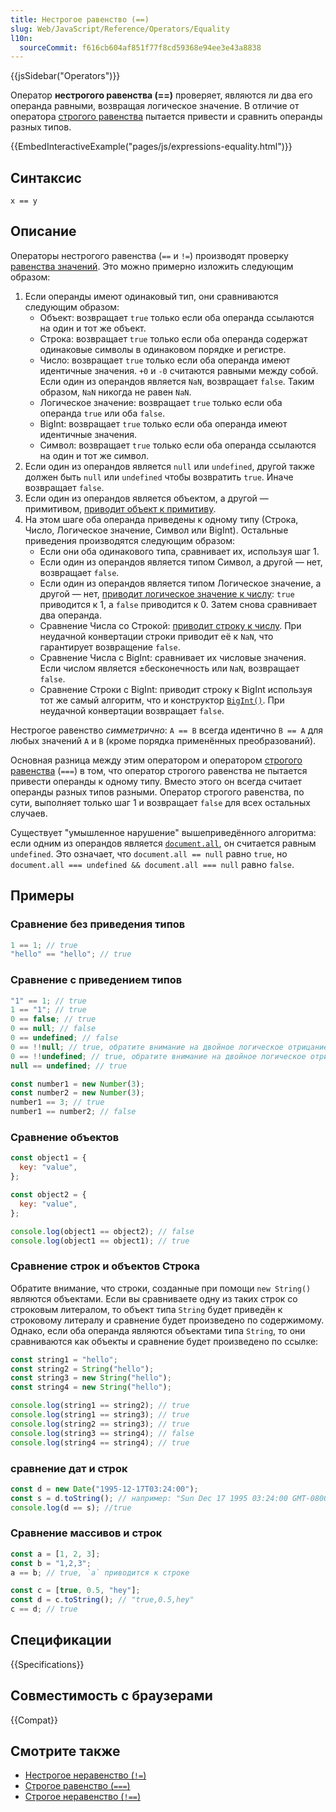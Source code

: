 ```yaml
---
title: Нестрогое равенство (==)
slug: Web/JavaScript/Reference/Operators/Equality
l10n:
  sourceCommit: f616cb604af851f77f8cd59368e94ee3e43a8838
---
```


{{jsSidebar("Operators")}}

Оператор **нестрогого равенства (==)** проверяет, являются ли два его операнда равными, возвращая логическое значение.
В отличие от оператора [строгого равенства](/ru/docs/Web/JavaScript/Reference/Operators/Strict_equality) пытается привести и сравнить операнды разных типов.

{{EmbedInteractiveExample("pages/js/expressions-equality.html")}}

## Синтаксис

```js-nolint
x == y
```

## Описание

Операторы нестрогого равенства (`==` и `!=`) производят проверку [равенства значений](/ru/docs/Web/JavaScript/Equality_comparisons_and_sameness#сравнение_с_использованием). Это можно примерно изложить следующим образом:

1. Если операнды имеют одинаковый тип, они сравниваются следующим образом:
   - Объект: возвращает `true` только если оба операнда ссылаются на один и тот же объект.
   - Строка: возвращает `true` только если оба операнда содержат одинаковые символы в одинаковом порядке и регистре.
   - Число: возвращает `true` только если оба операнда имеют идентичные значения. `+0` и `-0` считаются равными между собой. Если один из операндов является `NaN`, возвращает `false`. Таким образом, `NaN` никогда не равен `NaN`.
   - Логическое значение: возвращает `true` только если оба операнда `true` или оба `false`.
   - BigInt: возвращает `true` только если оба операнда имеют идентичные значения.
   - Символ: возвращает `true` только если оба операнда ссылаются на один и тот же символ.
2. Если один из операндов является `null` или `undefined`, другой также должен быть `null` или `undefined` чтобы возвратить `true`. Иначе возвращает `false`.
3. Если один из операндов является объектом, а другой — примитивом, [приводит объект к примитиву](https://tc39.es/ecma262/multipage/abstract-operations.html#sec-toprimitive).
4. На этом шаге оба операнда приведены к одному типу (Строка, Число, Логическое значение, Символ или BigInt). Остальные приведения производятся следующим образом:
   - Если они оба одинакового типа, сравнивает их, используя шаг 1.
   - Если один из операндов является типом Символ, а другой — нет, возвращает `false`.
   - Если один из операндов является типом Логическое значение, а другой — нет, [приводит логическое значение к числу](https://tc39.es/ecma262/multipage/abstract-operations.html#sec-tonumber): `true` приводится к 1, а `false` приводится к 0. Затем снова сравнивает два операнда.
   - Сравнение Числа со Строкой: [приводит строку к числу](/ru/docs/Web/JavaScript/Reference/Global_Objects/Number#описание). При неудачной конвертации строки приводит её к `NaN`, что гарантирует возвращение `false`.
   - Сравнение Числа с BigInt: сравнивает их числовые значения. Если числом является ±бесконечность или `NaN`, возвращает `false`.
   - Сравнение Строки с BigInt: приводит строку к BigInt используя тот же самый алгоритм, что и конструктор [`BigInt()`](/ru/docs/Web/JavaScript/Reference/Global_Objects/BigInt/BigInt). При неудачной конвертации возвращает `false`.

Нестрогое равенство _симметрично_: `A == B` всегда идентично `B == A` для любых значений `A` и `B` (кроме порядка применённых преобразований).

Основная разница между этим оператором и оператором [строгого равенства](/ru/docs/Web/JavaScript/Reference/Operators/Strict_equality) (`===`) в том, что оператор строгого равенства не пытается привести операнды к одному типу. Вместо этого он всегда считает операнды разных типов разными. Оператор строгого равенства, по сути, выполняет только шаг 1 и возвращает `false` для всех остальных случаев.

Существует "умышленное нарушение" вышеприведённого алгоритма: если одним из операндов является [`document.all`](/ru/docs/Web/API/Document/all), он считается равным `undefined`. Это означает, что `document.all == null` равно `true`, но `document.all === undefined && document.all === null` равно `false`.

## Примеры

### Сравнение без приведения типов

```js
1 == 1; // true
"hello" == "hello"; // true
```

### Сравнение с приведением типов

```js
"1" == 1; // true
1 == "1"; // true
0 == false; // true
0 == null; // false
0 == undefined; // false
0 == !!null; // true, обратите внимание на двойное логическое отрицание
0 == !!undefined; // true, обратите внимание на двойное логическое отрицание
null == undefined; // true

const number1 = new Number(3);
const number2 = new Number(3);
number1 == 3; // true
number1 == number2; // false
```

### Сравнение объектов

```js
const object1 = {
  key: "value",
};

const object2 = {
  key: "value",
};

console.log(object1 == object2); // false
console.log(object1 == object1); // true
```

### Сравнение строк и объектов Строка

Обратите внимание, что строки, созданные при помощи `new String()` являются объектами. Если вы сравниваете одну из таких строк со строковым литералом, то объект типа `String` будет приведён к строковому литералу и сравнение будет произведено по содержимому. Однако, если оба операнда являются объектами типа `String`, то они сравниваются как объекты и сравнение будет произведено по ссылке:

```js
const string1 = "hello";
const string2 = String("hello");
const string3 = new String("hello");
const string4 = new String("hello");

console.log(string1 == string2); // true
console.log(string1 == string3); // true
console.log(string2 == string3); // true
console.log(string3 == string4); // false
console.log(string4 == string4); // true
```

### сравнение дат и строк

```js
const d = new Date("1995-12-17T03:24:00");
const s = d.toString(); // например: "Sun Dec 17 1995 03:24:00 GMT-0800 (Pacific Standard Time)"
console.log(d == s); //true
```

### Сравнение массивов и строк

```js
const a = [1, 2, 3];
const b = "1,2,3";
a == b; // true, `a` приводится к строке

const c = [true, 0.5, "hey"];
const d = c.toString(); // "true,0.5,hey"
c == d; // true
```

## Спецификации

{{Specifications}}

## Совместимость с браузерами

{{Compat}}

## Смотрите также

- [Нестрогое неравенство (`!=`)](/ru/docs/Web/JavaScript/Reference/Operators/Inequality)
- [Строгое равенство (`===`)](/ru/docs/Web/JavaScript/Reference/Operators/Strict_equality)
- [Строгое неравенство (`!==`)](/ru/docs/Web/JavaScript/Reference/Operators/Strict_inequality)
